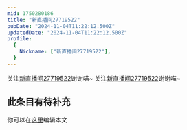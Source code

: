 ```yaml
---
mid: 1750280186
title: "新直播间27719522"
pubDate: "2024-11-04T11:22:12.500Z"
updatedDate: "2024-11-04T11:22:12.500Z"
profile:
  {
    Nickname: ["新直播间27719522"],
  }
---
```


关注[新直播间27719522](https://space.bilibili.com/1750280186)谢谢喵~ 关注[新直播间27719522](https://space.bilibili.com/1750280186)谢谢喵~

## 此条目有待补充
你可以在[这里](https://github.com/Yuhanawa/VTuber.ICU-Content/edit/master/v/新直播间27719522/index.md)编辑本文
